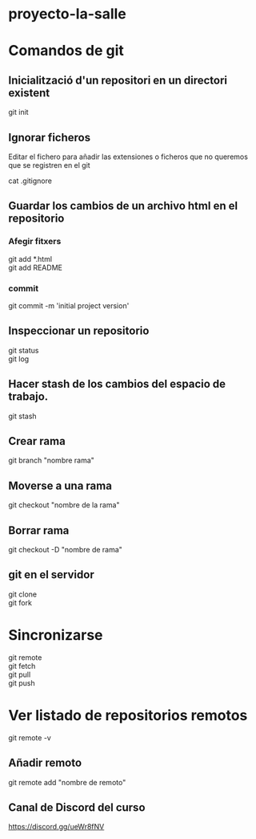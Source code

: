 # proyecto-la-salle

# Comandos de git

## Inicialització d'un repositori en un directori existent

git init

## Ignorar ficheros
Editar el fichero para añadir las extensiones o ficheros que no queremos que se registren en el git

cat .gitignore


## Guardar los cambios de un archivo html en el repositorio
### Afegir fitxers

git add *.html  
git add README  

### commit
git commit -m 'initial project version'

## Inspeccionar un repositorio
git status  
git log  


## Hacer stash  de los cambios del espacio de trabajo.

git stash

## Crear rama

git branch "nombre rama"

## Moverse a una rama

git checkout "nombre de la rama"

## Borrar rama

git checkout -D "nombre de rama"

## git en el servidor

git clone  
git fork  

# Sincronizarse

git remote   
git fetch  
git pull  
git push  

# Ver listado de repositorios remotos

git remote -v  

## Añadir remoto

git remote add "nombre de remoto"


## Canal de Discord del curso

https://discord.gg/ueWr8fNV
